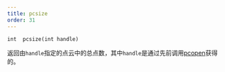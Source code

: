 ```yaml
---
title: pcsize
order: 31
---
```

`int  pcsize(int handle)`

返回由`handle`指定的点云中的总点数，其中`handle`是通过先前调用[pcopen](/zh-cn/houdini-vex/point-clouds-and-3d-images/pcopen "返回点云文件的句柄。")获得的。
